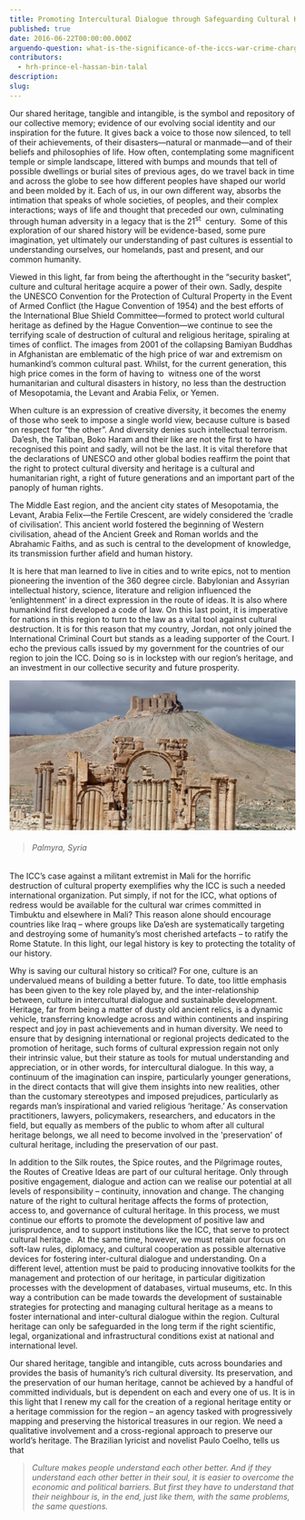 ```yaml
---
title: Promoting Intercultural Dialogue through Safeguarding Cultural Heritage
published: true
date: 2016-06-22T00:00:00.000Z
arguendo-question: what-is-the-significance-of-the-iccs-war-crime-charges-of-attacks-on-cultural-property-in-mali
contributors:
  - hrh-prince-el-hassan-bin-talal
description:
slug:
---
```



Our shared heritage, tangible and intangible, is the symbol and repository of our collective memory; evidence of our evolving social identity and our inspiration for the future. It gives back a voice to those now silenced, to tell of their achievements, of their disasters—natural or manmade—and of their beliefs and philosophies of life. How often, contemplating some magnificent temple or simple landscape, littered with bumps and mounds that tell of possible dwellings or burial sites of previous ages, do we travel back in time and across the globe to see how different peoples have shaped our world and been molded by it. Each of us, in our own different way, absorbs the intimation that speaks of whole societies, of peoples, and their complex interactions; ways of life and thought that preceded our own, culminating through human adversity in a legacy that is the 21<sup>st</sup>  century.  Some of this exploration of our shared history will be evidence-based, some pure imagination, yet ultimately our understanding of past cultures is essential to understanding ourselves, our homelands, past and present, and our common humanity.

Viewed in this light, far from being the afterthought in the “security basket”, culture and cultural heritage acquire a power of their own. Sadly, despite the UNESCO Convention for the Protection of Cultural Property in the Event of Armed Conflict (the Hague Convention of 1954) and the best efforts of the International Blue Shield Committee—formed to protect world cultural heritage as defined by the Hague Convention—we continue to see the terrifying scale of destruction of cultural and religious heritage, spiraling at times of conflict. The images from 2001 of the collapsing Bamiyan Buddhas in Afghanistan are emblematic of the high price of war and extremism on humankind’s common cultural past. Whilst, for the current generation, this high price comes in the form of having to  witness one of the worst humanitarian and cultural disasters in history, no less than the destruction of Mesopotamia, the Levant and Arabia Felix, or Yemen.

When culture is an expression of creative diversity, it becomes the enemy of those who seek to impose a single world view, because culture is based on respect for “the other”. And diversity denies such intellectual terrorism.  Da’esh, the Taliban, Boko Haram and their like are not the first to have recognised this point and sadly, will not be the last. It is vital therefore that the declarations of UNESCO and other global bodies reaffirm the point that the right to protect cultural diversity and heritage is a cultural and humanitarian right, a right of future generations and an important part of the panoply of human rights.

The Middle East region, and the ancient city states of Mesopotamia, the Levant, Arabia Felix—the Fertile Crescent, are widely considered the ‘cradle of civilisation’. This ancient world fostered the beginning of Western civilisation, ahead of the Ancient Greek and Roman worlds and the Abrahamic Faiths, and as such is central to the development of knowledge, its transmission further afield and human history.

It is here that man learned to live in cities and to write epics, not to mention pioneering the invention of the 360 degree circle. Babylonian and Assyrian intellectual history, science, literature and religion influenced the ‘enlightenment’ in a direct expression in the route of ideas. It is also where humankind first developed a code of law. On this last point, it is imperative for nations in this region to turn to the law as a vital tool against cultural destruction. It is for this reason that my country, Jordan, not only joined the International Criminal Court but stands as a leading supporter of the Court. I echo the previous calls issued by my government for the countries of our region to join the ICC. Doing so is in lockstep with our region’s heritage, and an investment in our collective security and future prosperity.

![](/uploads/versions/palmyra---x----1050-549x---.jpg)

> ###### Palmyra, Syria

The ICC’s case against a militant extremist in Mali for the horrific destruction of cultural property exemplifies why the ICC is such a needed international organization. Put simply, if not for the ICC, what options of redress would be available for the cultural war crimes committed in Timbuktu and elsewhere in Mali? This reason alone should encourage countries like Iraq – where groups like Da’esh are systematically targeting and destroying some of humanity’s most cherished artefacts – to ratify the Rome Statute. In this light, our legal history is key to protecting the totality of our history.

Why is saving our cultural history so critical? For one, culture is an undervalued means of building a better future. To date, too little emphasis has been given to the key role played by, and the inter-relationship between, culture in intercultural dialogue and sustainable development. Heritage, far from being a matter of dusty old ancient relics, is a dynamic vehicle, transferring knowledge across and within continents and inspiring respect and joy in past achievements and in human diversity. We need to ensure that by designing international or regional projects dedicated to the promotion of heritage, such forms of cultural expression regain not only their intrinsic value, but their stature as tools for mutual understanding and appreciation, or in other words, for intercultural dialogue. In this way, a continuum of the imagination can inspire, particularly younger generations, in the direct contacts that will give them insights into new realities, other than the customary stereotypes and imposed prejudices, particularly as regards man’s inspirational and varied religious ‘heritage.’ As conservation practitioners, lawyers, policymakers, researchers, and educators in the field, but equally as members of the public to whom after all cultural heritage belongs, we all need to become involved in the 'preservation' of cultural heritage, including the preservation of our past.

In addition to the Silk routes, the Spice routes, and the Pilgrimage routes, the Routes of Creative Ideas are part of our cultural heritage. Only through positive engagement, dialogue and action can we realise our potential at all levels of responsibility – continuity, innovation and change. The changing nature of the right to cultural heritage affects the forms of protection, access to, and governance of cultural heritage. In this process, we must continue our efforts to promote the development of positive law and jurisprudence, and to support institutions like the ICC, that serve to protect cultural heritage.  At the same time, however, we must retain our focus on soft-law rules, diplomacy, and cultural cooperation as possible alternative devices for fostering inter-cultural dialogue and understanding. On a different level, attention must be paid to producing innovative toolkits for the management and protection of our heritage, in particular digitization processes with the development of databases, virtual museums, etc. In this way a contribution can be made towards the development of sustainable strategies for protecting and managing cultural heritage as a means to foster international and inter-cultural dialogue within the region. Cultural heritage can only be safeguarded in the long term if the right scientific, legal, organizational and infrastructural conditions exist at national and international level.

Our shared heritage, tangible and intangible, cuts across boundaries and provides the basis of humanity’s rich cultural diversity. Its preservation, and the preservation of our human heritage, cannot be achieved by a handful of committed individuals, but is dependent on each and every one of us. It is in this light that I renew my call for the creation of a regional heritage entity or a heritage commission for the region – an agency tasked with progressively mapping and preserving the historical treasures in our region. We need a qualitative involvement and a cross-regional approach to preserve our world’s heritage. The Brazilian lyricist and novelist Paulo Coelho, tells us that

> *Culture makes people understand each other better. And if they understand each other better in their soul, it is easier to overcome the economic and political barriers. But first they have to understand that their neighbour is, in the end, just like them, with the same problems, the same questions.*